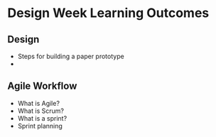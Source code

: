 # Design Week Learning Outcomes

## Design

- Steps for building a paper prototype
- 

## Agile Workflow

- What is Agile?
- What is Scrum?
- What is a sprint?
- Sprint planning